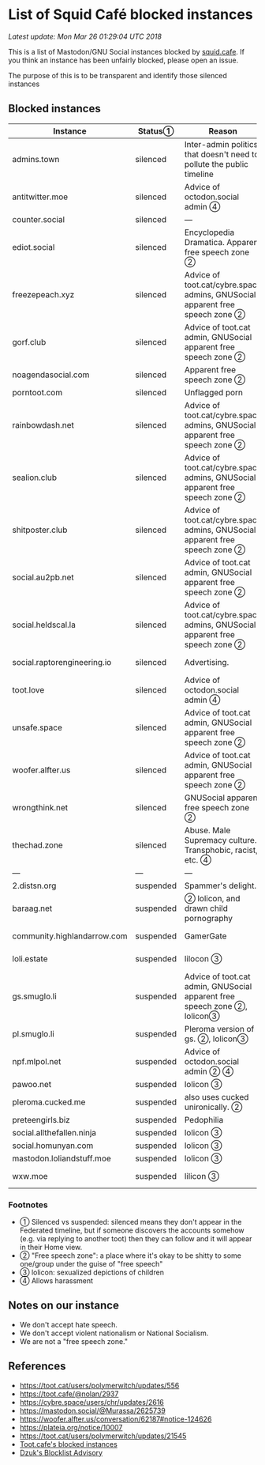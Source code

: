 List of Squid Café blocked instances
=======

_Latest update: Mon Mar 26 01:29:04 UTC 2018_

This is a list of Mastodon/GNU Social instances blocked by [squid.cafe](https://squid.cafe). If you think an instance has been unfairly blocked, please open an issue.

The purpose of this is to be transparent and identify those silenced instances 

Blocked instances
-------

| Instance | Status&#9312; | Reason | Date | 
| ---- | ---- | ---- | ---- | 
| admins.town | silenced | Inter-admin politics that doesn't need to pollute the public timeline | &mdash; |
| antitwitter.moe | silenced | Advice of octodon.social admin &#9315; | &mdash; | 
| counter.social | silenced | &mdash; | &mdash; |
| ediot.social | silenced | Encyclopedia Dramatica. Apparent free speech zone &#9313; | &mdash; | 
| freezepeach.xyz | silenced | Advice of toot.cat/cybre.space admins, GNUSocial apparent free speech zone &#9313; | &mdash; | 
| gorf.club | silenced | Advice of toot.cat admin, GNUSocial apparent free speech zone &#9313; | &mdash; | 
| noagendasocial.com | silenced | Apparent free speech zone &#9313; | &mdash; | 
| porntoot.com | silenced | Unflagged porn | &mdash; | 
| rainbowdash.net | silenced | Advice of toot.cat/cybre.space admins, GNUSocial apparent free speech zone &#9313; | &mdash; | 
| sealion.club | silenced | Advice of toot.cat/cybre.space admins, GNUSocial apparent free speech zone &#9313; | &mdash; | 
| shitposter.club | silenced | Advice of toot.cat/cybre.space admins, GNUSocial apparent free speech zone &#9313; | &mdash; | 
| social.au2pb.net | silenced | Advice of toot.cat admin, GNUSocial apparent free speech zone &#9313; | &mdash; | 
| social.heldscal.la | silenced | Advice of toot.cat/cybre.space admins, GNUSocial apparent free speech zone &#9313; | &mdash; | 
| social.raptorengineering.io | silenced | Advertising. | 2018-03-25 | 
| toot.love | silenced | Advice of octodon.social admin &#9315; | &mdash; | 
| unsafe.space | silenced | Advice of toot.cat admin, GNUSocial apparent free speech zone &#9313; | &mdash; |
| woofer.alfter.us | silenced | Advice of toot.cat admin, GNUSocial apparent free speech zone &#9313; | &mdash; | 
| wrongthink.net | silenced | GNUSocial apparent free speech zone &#9313; | &mdash; | 
| thechad.zone | silenced | Abuse. Male Supremacy culture. Transphobic, racist, etc. &#9315; | 2018-06-15
| &mdash; | &mdash; | &mdash; | &mdash; | 
| 2.distsn.org | suspended | Spammer's delight. | &mdash; | 
| baraag.net | suspended | &#9313; lolicon, and drawn child pornography | &mdash; | 
| community.highlandarrow.com | suspended | GamerGate | 2018-03-25 | 
| loli.estate | suspended | lilocon &#9314; | 2018-06-15 |
| gs.smuglo.li | suspended | Advice of toot.cat admin, GNUSocial apparent free speech zone &#9313;, lolicon&#9314; | &mdash; |
| pl.smuglo.li | suspended | Pleroma version of gs. &#9313;, lolicon&#9314; | 2018-04-06 |
| npf.mlpol.net | suspended | Advice of octodon.social admin &#9313; &#9315; | &mdash; | 
| pawoo.net | suspended | lolicon &#9314; | &mdash; | 
| pleroma.cucked.me | suspended | also uses cucked unironically. &#9313; | 2018-06-15 |
| preteengirls.biz | suspended | Pedophilia | &mdash; | 
| social.allthefallen.ninja | suspended | lolicon &#9314; | &mdash; | 
| social.homunyan.com | suspended | lolicon &#9314; | &mdash; | 
| mastodon.loliandstuff.moe | suspended | lolicon &#9314; | &mdash; | 
| wxw.moe | suspended | lilicon &#9314; | 2018-03-25 |

<!--
| social.targaryen.house | silenced | Apparent free speech zone&#9313; |
-->

### Footnotes

- &#9312; Silenced vs suspended: silenced means they don't appear in the Federated timeline, but if someone discovers the accounts somehow (e.g. via replying to another toot) then they can follow and it will appear in their Home view.
- &#9313; "Free speech zone": a place where it's okay to be shitty to some one/group under the guise of "free speech"
- &#9314; lolicon: sexualized depictions of children
- &#9315; Allows harassment

Notes on our instance
-----

- We don't accept hate speech.
- We don't accept violent nationalism or National Socialism.
- We are not a "free speech zone."

References
----

- https://toot.cat/users/polymerwitch/updates/556
- https://toot.cafe/@nolan/2937
- https://cybre.space/users/chr/updates/2616
- https://mastodon.social/@Murassa/2625739
- https://woofer.alfter.us/conversation/62187#notice-124626
- https://plateia.org/notice/10007
- https://toot.cat/users/polymerwitch/updates/21545
- [Toot.cafe's blocked instances](https://github.com/tootcafe/blocked-instances)
- [Dzuk's Blocklist Advisory](http://telegra.ph/Instances-to-silencesuspend-on-Mastodon-06-23)
